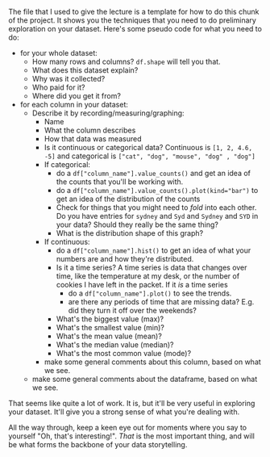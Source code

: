 The file that I used to give the lecture is a template for how to do this chunk of the project. It shows you the techniques that you need to do preliminary exploration on your dataset. Here's some pseudo code for what you need to do:

* for your whole dataset:
    * How many rows and columns? `df.shape` will tell you that.
    * What does this dataset explain?
    * Why was it collected?
    * Who paid for it?
    * Where did you get it from?
* for each column in your dataset:
    * Describe it by recording/measuring/graphing:
        * Name
        * What the column describes
        * How that data was measured
        * Is it continuous or categorical data? Continuous is `[1, 2, 4.6, -5]` and categorical is `["cat", "dog", "mouse", "dog" , "dog"]`
        * If categorical:
            * do a `df["column_name"].value_counts()` and get an idea of the counts that you'll be working with.
            * do a `df["column_name"].value_counts().plot(kind="bar")` to get an idea of the distribution of the counts
            * Check for things that you might need to _fold_ into each other. Do you have entries for `sydney` and `Syd` and `Sydney` and `SYD` in your data? Should they really be the same thing?
            * What is the distribution shape of this graph?
        * If continuous:
            * do a `df["column_name"].hist()` to get an idea of what your numbers are and how they're distributed.
            * Is it a time series? A time series is data that changes over time, like the temperature at my desk, or the number of cookies I have left in the packet. If it _is_ a time series
                * do a `df["column_name"].plot()` to see the trends.
                * are there any periods of time that are missing data? E.g. did they turn it off over the weekends?
            * What's the biggest value (max)?
            * What's the smallest value (min)?
            * What's the mean value (mean)?
            * What's the median value (median)?
            * What's the most common value (mode)?
        * make some general comments about this column, based on what we see.
    * make some general comments about the dataframe, based on what we see.

That seems like quite a lot of work. It is, but it'll be very useful in exploring your dataset. It'll give you a strong sense of what you're dealing with.

All the way through, keep a keen eye out for moments where you say to yourself "Oh, that's interesting!". _That_ is the most important thing, and will be what forms the backbone of your data storytelling.

